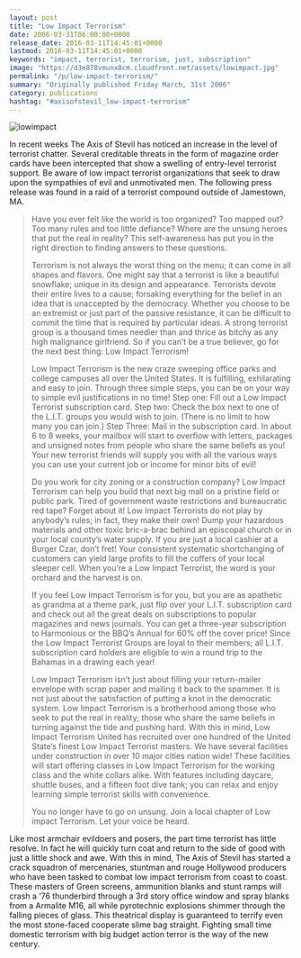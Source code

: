 ```yaml
---
layout: post
title: "Low Impact Terrorism"
date: 2006-03-31T06:00:00+0000
release_date: 2016-03-11T14:45:01+0000
lastmod: 2016-03-11T14:45:01+0000
keywords: "impact, terrorist, terrorism, just, subscription"
image: "https://d3e878vmunx8cm.cloudfront.net/assets/lowimpact.jpg"
permalink: "/p/low-impact-terrorism/"
summary: "Originally published Friday March, 31st 2006"
category: publications
hashtag: "#axisofstevil_low-impact-terrorism"
---
```


[id_1]: https://d3e878vmunx8cm.cloudfront.net/assets/lowimpact.jpg "lowimpact"
![lowimpact][id_1]

In recent weeks The Axis of Stevil has noticed an increase in the level of terrorist chatter. Several creditable threats in the form of magazine order cards have been intercepted that show a swelling of entry-level terrorist support. Be aware of low impact terrorist organizations that seek to draw upon the sympathies of evil and unmotivated men. The following press release was found in a raid of a terrorist compound outside of Jamestown, MA.

> Have you ever felt like the world is too organized? Too mapped out? Too many rules and too little defiance? Where are the unsung heroes that put the real in reality? This self-awareness has put you in the right direction to finding answers to these questions.
> 
> Terrorism is not always the worst thing on the menu; it can come in all shapes and flavors. One might say that a terrorist is like a beautiful snowflake; unique in its design and appearance. Terrorists devote their entire lives to a cause; forsaking everything for the belief in an idea that is unaccepted by the democracy. Whether you choose to be an extremist or just part of the passive resistance, it can be difficult to commit the time that is required by particular ideas. A strong terrorist group is a thousand times needier than and thrice as bitchy as any high malignance girlfriend. So if you can’t be a true believer, go for the next best thing: Low Impact Terrorism!
> 
> Low Impact Terrorism is the new craze sweeping office parks and college campuses all over the United States. It is fulfilling, exhilarating and easy to join. Through three simple steps, you can be on your way to simple evil justifications in no time! Step one: Fill out a Low Impact Terrorist subscription card. Step two: Check the box next to one of the L.I.T. groups you would wish to join. (There is no limit to how many you can join.) Step Three: Mail in the subscription card. In about 6 to 8 weeks, your mailbox will start to overflow with letters, packages and unsigned notes from people who share the same beliefs as you! Your new terrorist friends will supply you with all the various ways you can use your current job or income for minor bits of evil!
> 
> Do you work for city zoning or a construction company? Low Impact Terrorism can help you build that next big mall on a pristine field or public park. Tired of government waste restrictions and bureaucratic red tape? Forget about it! Low Impact Terrorists do not play by anybody’s rules; in fact, they make their own! Dump your hazardous materials and other toxic bric-a-brac behind an episcopal church or in your local county’s water supply. If you are just a local cashier at a Burger Czar, don’t fret! Your consistent systematic shortchanging of customers can yield large profits to fill the coffers of your local sleeper cell. When you’re a Low Impact Terrorist, the word is your orchard and the harvest is on.
> 
> If you feel Low Impact Terrorism is for you, but you are as apathetic as grandma at a theme park, just flip over your L.I.T. subscription card and check out all the great deals on subscriptions to popular magazines and news journals. You can get a three-year subscription to Harmonious or the BBQ’s Annual for 60% off the cover price! Since the Low Impact Terrorist Groups are loyal to their members; all L.I.T. subscription card holders are eligible to win a round trip to the Bahamas in a drawing each year!
> 
> Low Impact Terrorism isn’t just about filling your return-mailer envelope with scrap paper and mailing it back to the spammer. It is not just about the satisfaction of putting a knot in the democratic system. Low Impact Terrorism is a brotherhood among those who seek to put the real in reality; those who share the same beliefs in turning against the tide and pushing hard. With this in mind, Low Impact Terrorism United has recruited over one hundred of the United State’s finest Low Impact Terrorist masters. We have several facilities under construction in over 10 major cities nation wide! These facilities will start offering classes in Low Impact Terrorism for the working class and the white collars alike. With features including daycare, shuttle buses, and a fifteen foot dive tank; you can relax and enjoy learning simple terrorist skills with convenience. 
> 
> You no longer have to go on unsung. Join a local chapter of Low impact Terrorism. Let your voice be heard.

Like most armchair evildoers and posers, the part time terrorist has little resolve. In fact he will quickly turn coat and return to the side of good with just a little shock and awe. With this in mind, The Axis of Stevil has started a crack squadron of mercenaries, stuntman and rouge Hollywood producers who have been tasked to combat low impact terrorism from coast to coast. These masters of Green screens, ammunition blanks and stunt ramps will crash a ‘76 thunderbird through a 3rd story office window and spray blanks from a Armalite M16, all while pyrotechnic explosions shimmer through the falling pieces of glass. This theatrical display is guaranteed to terrify even the most stone-faced cooperate slime bag straight. Fighting small time domestic terrorism with big budget action terror is the way of the new century.

